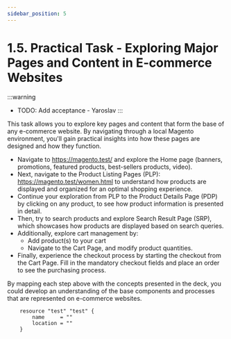 ```yaml
---
sidebar_position: 5
---
```


# 1.5. Practical Task - Exploring Major Pages and Content in E-commerce Websites

:::warning
- TODO: Add acceptance - Yaroslav
:::


This task allows you to explore key pages and content that form the base of any e-commerce website. By navigating through a local Magento environment, you'll gain practical insights into how these pages are designed and how they function.

- Navigate to https://magento.test/ and explore the Home page (banners, promotions, featured products, best-sellers products, video). 
- Next, navigate to the Product Listing Pages (PLP): https://magento.test/women.html to understand how products are displayed and organized for an optimal shopping experience.
- Continue your exploration from PLP to the Product Details Page (PDP) by clicking on any product, to see how product information is presented in detail.
- Then, try to search products and explore Search Result Page (SRP), which showcases how products are displayed based on search queries.
- Additionally, explore cart management by:
  - Add product(s) to your cart
  - Navigate to the Cart Page, and modify product quantities.
- Finally, experience the checkout process by starting the checkout from the Cart Page. Fill in the mandatory checkout fields and place an order to see the purchasing process.

By mapping each step above with the concepts presented in the deck, you could develop an understanding of the base components and processes that are represented on e-commerce websites.

```example
    resource "test" "test" {
        name     = ""
        location = ""
    }
```
